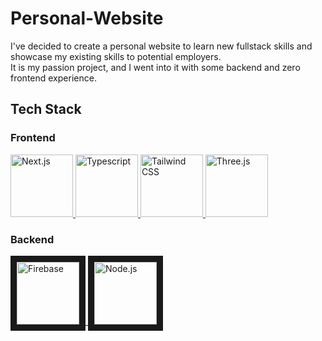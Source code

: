 # Personal-Website

I've decided to create a personal website to learn new fullstack skills and showcase my existing skills to potential employers.  
It is my passion project, and I went into it with some backend and zero frontend experience.

## Tech Stack
### Frontend

<a href="https://nextjs.org/" >
	<img alt="Next.js" title="Next.js" src="https://ui-lib.com/blog/wp-content/uploads/2021/12/nextjs-boilerplate-logo.png" width=100 height=100>
</a>
<a href="https://www.typescriptlang.org/" >
	<img alt="Typescript" title="Typescript" src="https://cdn-icons-png.flaticon.com/512/5968/5968381.png" width=100 height=100>
</a>
<a href="https://tailwindcss.com/" >
	<img alt="Tailwind CSS" title="Tailwind CSS" src="https://upload.wikimedia.org/wikipedia/commons/thumb/d/d5/Tailwind_CSS_Logo.svg/1200px-Tailwind_CSS_Logo.svg.png" width=100 height=100>
</a>
<a href="https://threejs.org/" >
	<img alt="Three.js" title="Three.js" src="https://global.discourse-cdn.com/standard17/uploads/threejs/optimized/2X/e/e4f86d2200d2d35c30f7b1494e96b9595ebc2751_2_1016x1024.png" width=100 height=100>
</a>

### Backend

<a href="https://firebase.google.com/" >
	<img alt="Firebase" title="Firebase" src="https://www.shareicon.net/data/512x512/2016/07/08/117548_google_512x512.png" width=100 height=100 border=10 >
</a>
<a href="https://nodejs.org/en/" >
	<img alt="Node.js" title="Node.js" src="https://cdn.iconscout.com/icon/free/png-256/node-js-1174925.png" width=100 height=100 border=10 >
</a>
